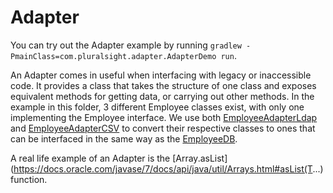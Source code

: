 # Adapter

You can try out the Adapter example by running `gradlew -PmainClass=com.pluralsight.adapter.AdapterDemo run`.

An Adapter comes in useful when interfacing with legacy or inaccessible code. It provides a class that takes the
structure of one class and exposes equivalent methods for getting data, or carrying out other methods. In the example
in this folder, 3 different Employee classes exist, with only one implementing the Employee interface. We use both
[EmployeeAdapterLdap](EmployeeAdapterLdap.java) and [EmployeeAdapterCSV](EmployeeAdapterCSV.java) to convert their 
respective classes to ones that can be interfaced in the same way as the [EmployeeDB](EmployeeDB.java).

A real life example of an Adapter is the [Array.asList](https://docs.oracle.com/javase/7/docs/api/java/util/Arrays.html#asList(T...)
function.